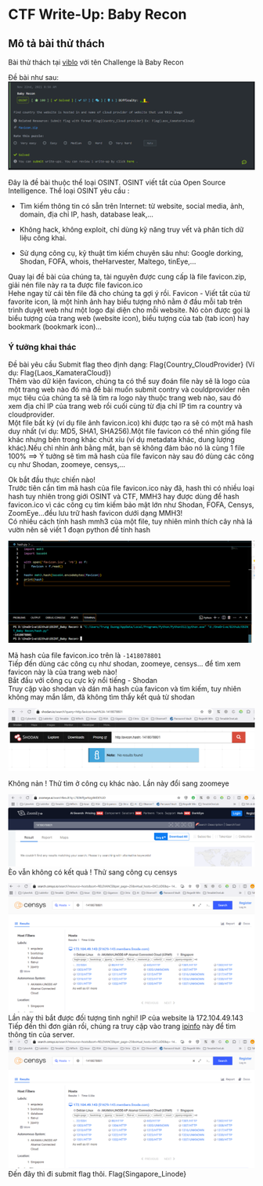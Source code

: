 # CTF Write-Up: Baby Recon

## Mô tả bài thử thách  

Bài thử thách tại [viblo](https://ctf.viblo.asia/) với tên Challenge là Baby Recon  

Đề bài như sau: 
![atl](Images/BabyRecon.png)  

Đây là đề bài thuộc thể loại OSINT. OSINT viết tắt của Open Source Intelligence. Thể loại OSINT yêu cầu :  

-   Tìm kiếm thông tin có sẵn trên Internet: từ website, social media, ảnh, domain, địa chỉ IP, hash, database leak,...  

-   Không hack, không exploit, chỉ dùng kỹ năng truy vết và phân tích dữ liệu công khai.  

-   Sử dụng công cụ, kỹ thuật tìm kiếm chuyên sâu như: Google dorking, Shodan, FOFA, whois, theHarvester, Maltego, tinEye,...  

Quay lại đề bài của chúng ta, tài nguyên được cung cấp là file favicon.zip, giải nén file này ra ta được file favicon.ico  
Hehe ngay từ cái tên file đã cho chúng ta gợi ý rồi. Favicon - Viết tắt của từ favorite icon, là một hình ảnh hay biểu tượng nhỏ nằm ở đầu mỗi tab trên trình duyệt web như một logo đại diện cho mỗi website. Nó còn được gọi là biểu tượng của trang web (website icon), biểu tượng của tab (tab icon) hay bookmark (bookmark icon)…  

### Ý tưởng khai thác  
Đề bài yêu cầu Submit flag theo định dạng: Flag{Country_CloudProvider}   (Ví dụ: Flag{Laos_KamateraCloud})  
Thêm vào dữ kiện favicon, chúng ta có thể suy đoán file này sẽ là logo của một trang web nào đó mà đề bài muốn submit contry và couldprovider nên mục tiêu của chúng ta sẽ là tìm ra logo này thuộc trang web nào, sau đó xem địa chỉ IP của trang web rồi cuối cùng từ địa chỉ IP tìm ra country và cloudprovider.  
Một file bất kỳ (ví dụ file ảnh favicon.ico) khi được tạo ra sẽ có một mã hash duy nhất (ví dụ: MD5, SHA1, SHA256).Một file favicon có thể nhìn giống file khác nhưng bên trong khác chút xíu (ví dụ metadata khác, dung lượng khác).Nếu chỉ nhìn ảnh bằng mắt, bạn sẽ không đảm bảo nó là cùng 1 file 100% ==> Ý tưởng sẽ tìm mã hash của file favicon này sau đó dùng các công cụ như Shodan, zoomeye, censys,...

Ok bắt đầu thực chiến nào!  
Trước tiên cần tìm mã hash của file favicon.ico này đã, hash thì có nhiều loại hash tuy nhiên trong giới OSINT và CTF, MMH3 hay được dùng để hash favicon.ico vì các công cụ tìm kiếm bảo mật lớn như Shodan, FOFA, Censys, ZoomEye...đều lưu trữ hash favicon dưới dạng MMH3!  
Có nhiều cách tính hash mmh3 của một file, tuy nhiên mình thích cây nhà lá vườn nên sẽ viết 1 đoạn python để tính hash  

![atl](Images/hash.png)  

Mã hash của file favicon.ico trên là `-1418078801`  
Tiếp đến dùng các công cụ như shodan, zoomeye, censys... để tìm xem favicon này là của trang web nào!  
Bắt đầu với công cụ cực kỳ nổi tiếng - Shodan  
Truy cập vào shodan và dán mã hash của favicon và tìm kiếm, tuy nhiên không may mắn lắm, đã không tìm thấy kết quả từ shodan  

![atl](Images/shodan.png)  

Không nản ! Thử tìm ở công cụ khác nào. Lần này đổi sang zoomeye  

 ![atl](Images/zoomeye.png)  
Èo vẫn không có kết quả ! Thử sang công cụ censys  

![atl](Images/censys.png)  
Lần này thì bắt được đối tượng tình nghi! IP của website là 172.104.49.143  
Tiếp đến thì đơn giản rồi, chúng ra truy cập vào trang [ipinfo](https://ipinfo.io/) này để tìm thông tin của server.  
![atl](Images/censys.png)  
Đến đây thì đi submit flag thôi. Flag{Singapore_Linode}
